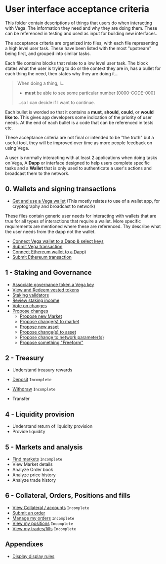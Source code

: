 # User interface acceptance criteria
This folder contain descriptions of things that users do when interacting with Vega. The information they need and why they are doing them. These can be referenced in testing and used as input for building new interfaces.

The acceptance criteria are organized into files, with each file representing a high level user task. These have been listed with the most "upstream" being first, and grouped into similar tasks.

Each file contains blocks that relate to a low level user task. The block states what the user is trying to do or the context they are in, has a bullet for each thing the need, then states why they are doing it...

> When doing a thing, I...
> 
>  - **must** be able to see some particular number [0000-CODE-000]
> 
> ...so I can decide if I want to continue.

Each bullet is worded so that it contains a **must**, **should**, **could**, or **would like to**. This gives app developers some indication of the priority of user needs. At the end of each bullet is a code that can be referenced in tests etc.

These acceptance criteria are not final or intended to be "the truth" but a useful tool, they will be improved over time as more people feedback on using Vega.

A user is normally interacting with at least 2 applications when doing tasks on Vega, A **Dapp** or interface designed to help users complete specific tasks and a **Wallet** that is only used to authenticate a user's actions and broadcast them to the network. 

## 0. Wallets and signing transactions
- [Get and use a Vega wallet](0001-WALL-wallet.md) (This mostly relates to use of a wallet app, for cryptography and broadcast to network)
  
These files contain generic user needs for interacting with wallets that are true for all types of interactions that require a wallet. More specific requirements are mentioned where these are referenced. Thy describe what the user needs from the dapp not the wallet.

- [Connect Vega wallet to a Dapp & select keys](0002-WCON-connect_vega_wallet.md)
- [Submit Vega transaction](0003-WTXN-submit_vega_transaction.md) 
- [Connect Ethereum wallet to a Dapp](0004-EWAL-connect_ethereum_wallet.md))
- [Submit Ethereum transaction](0005-ETXN-submit_ethereum_transaction.md)

## 1 - Staking and Governance
- [Associate governance token a Vega key](1000-ASSO-associate.md)
- [View and Redeem vested tokens](1001-VEST-vesting.md)
- [Staking validators](1002-STKE-staking.md)
- [Review staking income](1003-INCO-income.md)
- [Vote on changes](1004-VOTE-vote.md)
- [Propose changes](1005-PROP-propose.md)
  - [Propose new Market](./1006-PMARK-propose_new_market.md)
  - [Propose change(s) to market](./1007-PMAC-propose_market_change.md)
  - [Propose new asset](1008-PASN-propose_new_asset.md)
  - [Propose change(s) to asset](1009-PASC-propose_asset_change.md)
  - [Propose change to network parameter(s)](1010-PNEC-propose_network.md)
  - [Propose something "Freeform"](1011-PFRO-propose_freeform.md)

## 2 - Treasury 
- Understand treasury rewards 

- [Deposit](3000-DEPO-desposit.md) `Incomplete`
- [Withdraw](3001-WITH-withdraw.md) `Incomplete`
- Transfer

## 4 - Liquidity provision
- Understand return of liquidity provision
- Provide liquidity

## 5 - Markets and analysis
- [Find markets](5000-MARK-find_markets.md) `Incomplete`
- View Market details
- Analyze Order book
- Analyze price history
- Analyze trade history

## 6 - Collateral, Orders, Positions and fills 
- [View Collateral / accounts](6000-COLL-collateral.md) `Incomplete`
- [Submit an order](6001-SORD-submit_orders.md) 
- [Manage my orders](6002-MORD-manage_orders.md) `Incomplete`
- [View my positions](6003-POSI-positions.md) `Incomplete`
- [View my trades/fills](6003-FILL-fills.md) `Incomplete`

## Appendixes 

- [Display display rules](7001-DATA-data_display.md)
